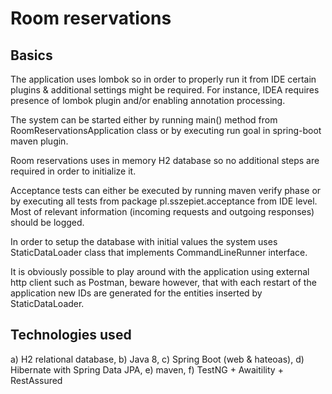 # Room reservations

## Basics

The application uses lombok so in order to properly run it from IDE certain plugins & additional settings might be required. For instance, IDEA requires presence of lombok plugin and/or enabling annotation processing.

The system can be started either by running main() method from RoomReservationsApplication class or by executing run goal in spring-boot maven plugin.

Room reservations uses in memory H2 database so no additional steps are required in order to initialize it.

Acceptance tests can either be executed by running maven verify phase or by executing all tests from package pl.sszepiet.acceptance from IDE level. Most of relevant information (incoming requests and outgoing responses) should be logged.

In order to setup the database with initial values the system uses StaticDataLoader class that implements CommandLineRunner interface.

It is obviously possible to play around with the application using external http client such as Postman, beware however, that with each restart of the application new IDs are generated for the entities inserted by StaticDataLoader.

## Technologies used

a) H2 relational database,
b) Java 8,
c) Spring Boot (web & hateoas),
d) Hibernate with Spring Data JPA,
e) maven,
f) TestNG + Awaitility + RestAssured
